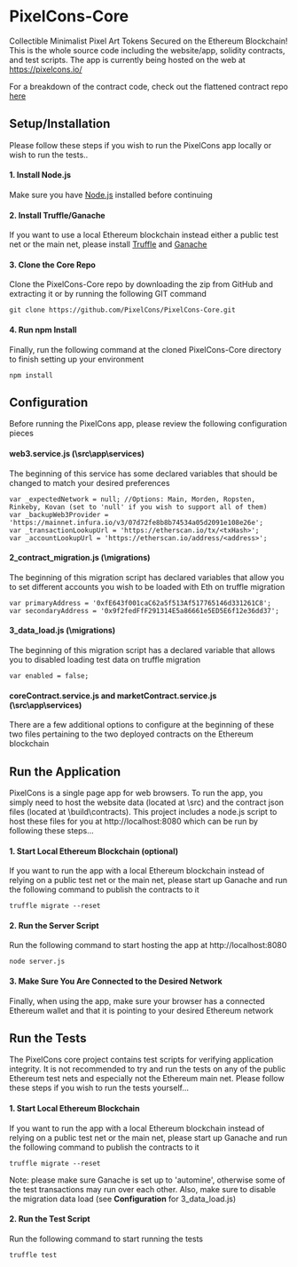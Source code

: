 # PixelCons-Core
Collectible Minimalist Pixel Art Tokens Secured on the Ethereum Blockchain! This is the whole source code including the website/app, solidity contracts, 
and test scripts. The app is currently being hosted on the web at https://pixelcons.io/

For a breakdown of the contract code, check out the flattened contract repo [here](https://github.com/PixelCons/PixelCons-Contracts)

## Setup/Installation
Please follow these steps if you wish to run the PixelCons app locally or wish to run the tests..

#### 1. Install Node.js
Make sure you have [Node.js](https://nodejs.org) installed before continuing

#### 2. Install Truffle/Ganache
If you want to use a local Ethereum blockchain instead either a public test net or the main net, please install [Truffle](https://truffleframework.com/truffle) and [Ganache](https://truffleframework.com/ganache)

#### 3. Clone the Core Repo
Clone the PixelCons-Core repo by downloading the zip from GitHub and extracting it or by running the following GIT command
```
git clone https://github.com/PixelCons/PixelCons-Core.git
```

#### 4. Run npm Install
Finally, run the following command at the cloned PixelCons-Core directory to finish setting up your environment
```
npm install
```

## Configuration
Before running the PixelCons app, please review the following configuration pieces

#### web3.service.js (\src\app\services)
The beginning of this service has some declared variables that should be changed to match your desired preferences
```
var _expectedNetwork = null; //Options: Main, Morden, Ropsten, Rinkeby, Kovan (set to 'null' if you wish to support all of them)
var _backupWeb3Provider = 'https://mainnet.infura.io/v3/07d72fe8b8b74534a05d2091e108e26e';
var _transactionLookupUrl = 'https://etherscan.io/tx/<txHash>';
var _accountLookupUrl = 'https://etherscan.io/address/<address>';
```

#### 2_contract_migration.js (\migrations)
The beginning of this migration script has declared variables that allow you to set different accounts you wish to be loaded with Eth on truffle migration
```
var primaryAddress = '0xfE643f001caC62a5f513Af517765146d331261C8';
var secondaryAddress = '0x9f2fedFfF291314E5a86661e5ED5E6f12e36dd37';
```

#### 3_data_load.js (\migrations)
The beginning of this migration script has a declared variable that allows you to disabled loading test data on truffle migration
```
var enabled = false;
```

#### coreContract.service.js and marketContract.service.js (\src\app\services)
There are a few additional options to configure at the beginning of these two files pertaining to the two deployed contracts on the Ethereum blockchain

## Run the Application
PixelCons is a single page app for web browsers. To run the app, you simply need to host the website data (located at \src) 
and the contract json files (located at \build\contracts). This project includes a node.js script to host these files for you at 
http://localhost:8080 which can be run by following these steps...

#### 1. Start Local Ethereum Blockchain (optional)
If you want to run the app with a local Ethereum blockchain instead of relying on a public test net or the main net, please start up Ganache and run 
the following command to publish the contracts to it
```
truffle migrate --reset
```

#### 2. Run the Server Script
Run the following command to start hosting the app at http://localhost:8080
```
node server.js
```

#### 3. Make Sure You Are Connected to the Desired Network
Finally, when using the app, make sure your browser has a connected Ethereum wallet and that it is pointing to your desired Ethereum network

## Run the Tests
The PixelCons core project contains test scripts for verifying application integrity. It is not recommended to try and run the tests on any of
the public Ethereum test nets and especially not the Ethereum main net. Please follow these steps if you wish to run the tests yourself...

#### 1. Start Local Ethereum Blockchain
If you want to run the app with a local Ethereum blockchain instead of relying on a public test net or the main net, please start up Ganache and run 
the following command to publish the contracts to it
```
truffle migrate --reset
```
Note: please make sure Ganache is set up to 'automine', otherwise some of the test transactions may run over each other. Also, make sure to disable
the migration data load (see **Configuration** for 3_data_load.js)

#### 2. Run the Test Script
Run the following command to start running the tests
```
truffle test
```

